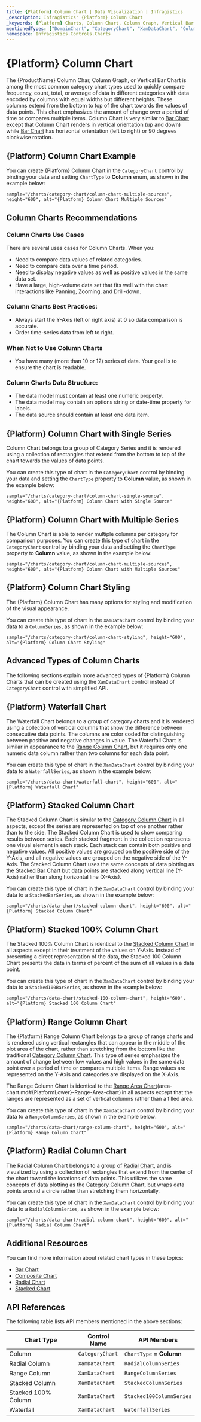 ```yaml
---
title: {Platform} Column Chart | Data Visualization | Infragistics
_description: Infragistics' {Platform} Column Chart
_keywords: {Platform} Charts, Column Chart, Column Graph, Vertical Bar Chart, Infragistics
mentionedTypes: ["DomainChart", "CategoryChart", "XamDataChart", "ColumnSeries", "WaterfallSeries", "StackedColumnSeries", "Stacked100ColumnSeries", "RangeColumnSeries", "RadialColumnSeries", "CategoryChartType", 'Series']
namespace: Infragistics.Controls.Charts
---
```

# {Platform} Column Chart

The {ProductName} Column Char, Column Graph, or Vertical Bar Chart is among the most common category chart types used to quickly compare frequency, count, total, or average of data in different categories with data encoded by columns with equal widths but different heights. These columns extend from the bottom to top of the chart towards the values of data points. This chart emphasizes the amount of change over a period of time or compares multiple items. Column Chart is very similar to [Bar Chart](bar-chart.md) except that Column Chart renders in vertical orientation (up and down) while [Bar Chart](bar-chart.md) has horizontal orientation (left to right) or 90 degrees clockwise rotation.

## {Platform} Column Chart Example

You can create {Platform} Column Chart in the `CategoryChart` control by binding your data and setting `ChartType` to **Column** enum, as shown in the example below:

`sample="/charts/category-chart/column-chart-multiple-sources", height="600", alt="{Platform} Column Chart Multiple Sources"`



<div class="divider--half"></div>

## Column Charts Recommendations

### Column Charts Use Cases

There are several uses cases for Column Charts. When you:

- Need to compare data values of related categories.
- Need to compare data over a time period.
- Need to display negative values as well as positive values in the same data set.
- Have a large, high-volume data set that fits well with the chart interactions like Panning, Zooming, and Drill-down.

### Column Charts Best Practices:

- Always start the Y-Axis (left or right axis) at 0 so data comparison is accurate.
- Order time-series data from left to right.

### When Not to Use Column Charts

- You have many (more than 10 or 12) series of data. Your goal is to ensure the chart is readable.

### Column Charts Data Structure:

- The data model must contain at least one numeric property.
- The data model may contain an options string or date-time property for labels.
- The data source should contain at least one data item.

## {Platform} Column Chart with Single Series

Column Chart belongs to a group of Category Series and it is rendered using a collection of rectangles that extend from the bottom to top of the chart towards the values of data points.

You can create this type of chart in the `CategoryChart` control by binding your data and setting the `ChartType` property to **Column** value, as shown in the example below:

`sample="/charts/category-chart/column-chart-single-source", height="600", alt="{Platform} Column Chart with Single Source"`



<div class="divider--half"></div>

## {Platform} Column Chart with Multiple Series

The Column Chart is able to render multiple columns per category for comparison purposes. You can create this type of chart in the `CategoryChart` control by binding your data and setting the `ChartType` property to **Column** value, as shown in the example below:

`sample="/charts/category-chart/column-chart-multiple-sources", height="600", alt="{Platform} Column Chart with Multiple Sources"`



<div class="divider--half"></div>


## {Platform} Column Chart Styling

The {Platform} Column Chart has many options for styling and modification of the visual appearance.

You can create this type of chart in the `XamDataChart` control by binding your data to a `ColumnSeries`, as shown in the example below:

`sample="/charts/category-chart/column-chart-styling", height="600", alt="{Platform} Column Chart Styling"`



<div class="divider--half"></div>

## Advanced Types of Column Charts

The following sections explain more advanced types of {Platform} Column Charts that can be created using the `XamDataChart` control instead of `CategoryChart` control with simplified API.


## {Platform} Waterfall Chart

The Waterfall Chart belongs to a group of category charts and it is rendered using a collection of vertical columns that show the difference between consecutive data points. The columns are color coded for distinguishing between positive and negative changes in value. The Waterfall Chart is similar in appearance to the [Range Column Chart](column-chart.md#{PlatformLower}-range-column-chart), but it requires only one numeric data column rather than two columns for each data point.

You can create this type of chart in the `XamDataChart` control by binding your data to a `WaterfallSeries`, as shown in the example below:

`sample="/charts/data-chart/waterfall-chart", height="600", alt="{Platform} Waterfall Chart"`



<div class="divider--half"></div>

## {Platform} Stacked Column Chart

The Stacked Column Chart is similar to the [Category Column Chart](column-chart.md#{PlatformLower}-column-chart-example) in all aspects, except the series are represented on top of one another rather than to the side. The Stacked Column Chart is used to show comparing results between series. Each stacked fragment in the collection represents one visual element in each stack. Each stack can contain both positive and negative values. All positive values are grouped on the positive side of the Y-Axis, and all negative values are grouped on the negative side of the Y-Axis. The Stacked Column Chart uses the same concepts of data plotting as the [Stacked Bar Chart](stacked-chart.md#{PlatformLower}-stacked-bar-chart) but data points are stacked along vertical line (Y-Axis) rather than along horizontal line (X-Axis).

You can create this type of chart in the `XamDataChart` control by binding your data to a `StackedBarSeries`, as shown in the example below:

`sample="/charts/data-chart/stacked-column-chart", height="600", alt="{Platform} Stacked Column Chart"`



<div class="divider--half"></div>

## {Platform} Stacked 100% Column Chart

The Stacked 100% Column Chart is identical to the [Stacked Column Chart](stacked-chart.md#{PlatformLower}-stacked-column-chart) in all aspects except in their treatment of the values on Y-Axis. Instead of presenting a direct representation of the data, the Stacked 100 Column Chart presents the data in terms of percent of the sum of all values in a data point.

You can create this type of chart in the `XamDataChart` control by binding your data to a `Stacked100BarSeries`, as shown in the example below:

`sample="/charts/data-chart/stacked-100-column-chart", height="600", alt="{Platform} Stacked 100 Column Chart"`



<div class="divider--half"></div>

## {Platform} Range Column Chart

The {Platform} Range Column Chart belongs to a group of range charts and is rendered using vertical rectangles that can appear in the middle of the plot area of the chart, rather than stretching from the bottom like the traditional [Category Column Chart](column-chart.md#{PlatformLower}-column-chart-example). This type of series emphasizes the amount of change between low values and high values in the same data point over a period of time or compares multiple items. Range values are represented on the Y-Axis and categories are displayed on the X-Axis.

The Range Column Chart is identical to the [Range Area Chart](area-chart.md)(area-chart.md#{PlatformLower}-Range-Area-chart) in all aspects except that the ranges are represented as a set of vertical columns rather than a filled area.

You can create this type of chart in the `XamDataChart` control by binding your data to a `RangeColumnSeries`, as shown in the example below:

`sample="/charts/data-chart/range-column-chart", height="600", alt="{Platform} Range Column Chart"`



<div class="divider--half"></div>

## {Platform} Radial Column Chart

The Radial Column Chart belongs to a group of [Radial Chart](radial-chart.md), and is visualized by using a collection of rectangles that extend from the center of the chart toward the locations of data points. This utilizes the same concepts of data plotting as the [Category Column Chart](column-chart.md#{PlatformLower}-column-chart-example), but wraps data points around a circle rather than stretching them horizontally.

You can create this type of chart in the `XamDataChart` control by binding your data to a `RadialColumnSeries`, as shown in the example below:

`sample="/charts/data-chart/radial-column-chart", height="600", alt="{Platform} Radial Column Chart"`



<div class="divider--half"></div>

## Additional Resources

You can find more information about related chart types in these topics:

- [Bar Chart](bar-chart.md)
- [Composite Chart](Composite-chart.md)
- [Radial Chart](radial-chart.md)
- [Stacked Chart](stacked-chart.md)

## API References

The following table lists API members mentioned in the above sections:

| Chart Type          | Control Name       | API Members  |
| --------------------|--------------------|------------------------  |
| Column              | `CategoryChart`    | `ChartType` = **Column** |
| Radial Column       | `XamDataChart`     | `RadialColumnSeries` |
| Range Column        | `XamDataChart`     | `RangeColumnSeries` |
| Stacked Column      | `XamDataChart`     | `StackedColumnSeries` |
| Stacked 100% Column | `XamDataChart`     | `Stacked100ColumnSeries` |
| Waterfall           | `XamDataChart`     | `WaterfallSeries` |
